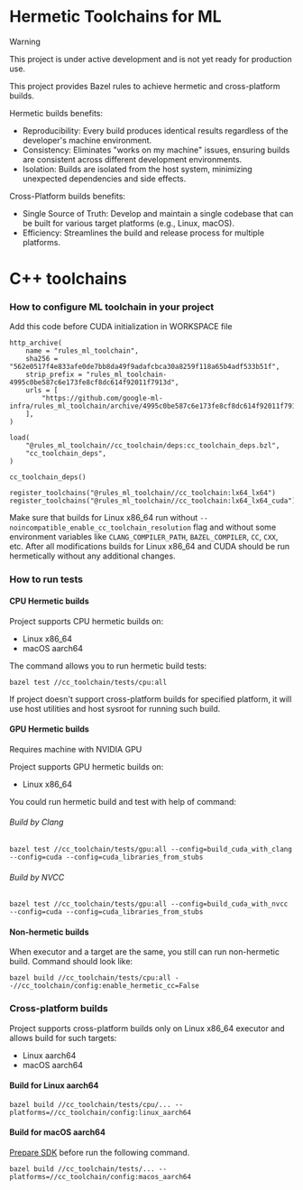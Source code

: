 # Hermetic Toolchains for ML

> [!WARNING]
> This project is under active development and is not yet ready for production use.

This project provides Bazel rules to achieve hermetic and cross-platform builds.

Hermetic builds benefits:
* Reproducibility: Every build produces identical results regardless of the developer's machine environment.
* Consistency: Eliminates "works on my machine" issues, ensuring builds are consistent across different development environments.
* Isolation: Builds are isolated from the host system, minimizing unexpected dependencies and side effects.

Cross-Platform builds benefits:
* Single Source of Truth: Develop and maintain a single codebase that can be built for various target platforms (e.g., Linux, macOS).
* Efficiency: Streamlines the build and release process for multiple platforms.

# C++ toolchains

### How to configure ML toolchain in your project

Add this code before CUDA initialization in WORKSPACE file

```
http_archive(
    name = "rules_ml_toolchain",
    sha256 = "562e0517f4e833afe0de7bb8da49f9adafcbca30a8259f118a65b4adf533b51f",
    strip_prefix = "rules_ml_toolchain-4995c0be587c6e173fe8cf8dc614f92011f7913d",
    urls = [
        "https://github.com/google-ml-infra/rules_ml_toolchain/archive/4995c0be587c6e173fe8cf8dc614f92011f7913d.zip",
    ],
)

load(
    "@rules_ml_toolchain//cc_toolchain/deps:cc_toolchain_deps.bzl",
    "cc_toolchain_deps",
)

cc_toolchain_deps()

register_toolchains("@rules_ml_toolchain//cc_toolchain:lx64_lx64")
register_toolchains("@rules_ml_toolchain//cc_toolchain:lx64_lx64_cuda")

```

Make sure that builds for Linux x86_64 run without `--noincompatible_enable_cc_toolchain_resolution` flag 
and without some environment variables like `CLANG_COMPILER_PATH`, `BAZEL_COMPILER`, `CC`, `CXX`, etc.
After all modifications builds for Linux x86_64 and CUDA should be run hermetically without any additional changes.

### How to run tests
#### CPU Hermetic builds
Project supports CPU hermetic builds on:
* Linux x86_64
* macOS aarch64

The command allows you to run hermetic build tests:

`bazel test //cc_toolchain/tests/cpu:all`

If project doesn't support cross-platform builds for specified platform,
it will use host utilities and host sysroot for running such build.

#### GPU Hermetic builds 
Requires machine with NVIDIA GPU

Project supports GPU hermetic builds on:
* Linux x86_64

You could run hermetic build and test with help of command:
###### Build by Clang
`bazel test //cc_toolchain/tests/gpu:all --config=build_cuda_with_clang --config=cuda --config=cuda_libraries_from_stubs`

###### Build by NVCC
`bazel test //cc_toolchain/tests/gpu:all --config=build_cuda_with_nvcc --config=cuda --config=cuda_libraries_from_stubs`

#### Non-hermetic builds
When executor and a target are the same, you still can run non-hermetic build. Command should look like:

`bazel build //cc_toolchain/tests/cpu:all --//cc_toolchain/config:enable_hermetic_cc=False`

### Cross-platform builds
Project supports cross-platform builds only on Linux x86_64 executor 
and allows build for such targets:
* Linux aarch64
* macOS aarch64

#### Build for Linux aarch64
`bazel build //cc_toolchain/tests/cpu/... --platforms=//cc_toolchain/config:linux_aarch64`

#### Build for macOS aarch64
[Prepare SDK](cc_toolchain/sysroots/macos_arm64/README.md) before run the following command.

`bazel build //cc_toolchain/tests/... --platforms=//cc_toolchain/config:macos_aarch64`
